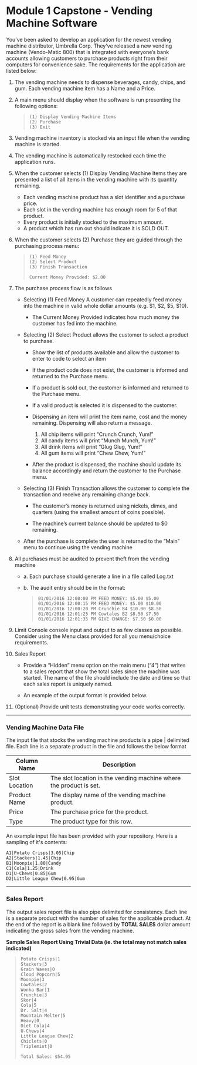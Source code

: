 # Module 1 Capstone - Vending Machine Software

You’ve been asked to develop an application for the newest vending machine distributor,
Umbrella Corp. They’ve released a new vending machine (Vendo-Matic 800) that is integrated
with everyone’s bank accounts allowing customers to purchase products right from their
computers for convenience sake.
The requirements for the application are listed below:
1. The vending machine needs to dispense beverages, candy, chips, and gum.  Each vending machine item has a Name and a Price.

2. A main menu should display when the software is run presenting the following options:
    >```
    >(1) Display Vending Machine Items
    >(2) Purchase
    >(3) Exit
    >```

3. Vending machine inventory is stocked via an input file when the vending machine is
started.

4. The vending machine is automatically restocked each time the application runs.

5. When the customer selects (1) Display Vending Machine Items they are presented
a list of all items in the vending machine with its quantity remaining.

    * Each vending machine product has a slot identifier and a purchase price.
    * Each slot in the vending machine has enough room for 5 of that product.
    * Every product is initially stocked to the maximum amount.
    * A product which has run out should indicate it is SOLD OUT.

6. When the customer selects (2) Purchase they are guided through the purchasing
process menu:
    >```
    >(1) Feed Money
    >(2) Select Product
    >(3) Finish Transaction
    >
    > Current Money Provided: $2.00
    >```

<div style="page-break-after: always;"></div>

7. The purchase process flow is as follows

    * Selecting (1) Feed Money A customer can repeatedly feed money into the
    machine in valid whole dollar amounts (e.g. $1, $2, $5, $10).

        * The Current Money Provided indicates how much money the customer
    has fed into the machine.

    * Selecting (2) Select Product allows the customer to select a product to
    purchase.

        * Show the list of products available and allow the customer to enter to
    code to select an item

        * If the product code does not exist, the customer is informed and returned
    to the Purchase menu.

        * If a product is sold out, the customer is informed and returned to the
    Purchase menu.

        * If a valid product is selected it is dispensed to the customer.

        * Dispensing an item will print the item name, cost and the money
    remaining. Dispensing will also return a message.

            1. All chip items will print “Crunch Crunch, Yum!”
            2. All candy items will print “Munch Munch, Yum!”
            3. All drink items will print “Glug Glug, Yum!”
            4. All gum items will print “Chew Chew, Yum!”

        * After the product is dispensed, the machine should update its balance
    accordingly and return the customer to the Purchase menu.

    * Selecting (3) Finish Transaction allows the customer to complete the
    transaction and receive any remaining change back.

        * The customer’s money is returned using nickels, dimes, and quarters
    (using the smallest amount of coins possible).

        * The machine’s current balance should be updated to $0 remaining.

    * After the purchase is complete the user is returned to the “Main” menu to
    continue using the vending machine


<div style="page-break-after: always;"></div>

8. All purchases must be audited to prevent theft from the vending machine

    * a. Each purchase should generate a line in a file called Log.txt

    * b. The audit entry should be in the format:
        >```
        > 01/01/2016 12:00:00 PM FEED MONEY: $5.00 $5.00
         >01/01/2016 12:00:15 PM FEED MONEY: $5.00 $10.00
         >01/01/2016 12:00:20 PM Crunchie B4 $10.00 $8.50
         >01/01/2016 12:01:25 PM Cowtales B2 $8.50 $7.50
         >01/01/2016 12:01:35 PM GIVE CHANGE: $7.50 $0.00
         >```

9. Limit Console console input and output to as few classes as possible.  Consider using the Menu class provided for all you menu/choice requirements.

10. Sales Report

    * Provide a “Hidden” menu option on the main menu (“4”) that writes to a sales
report that show the total sales since the machine was started. The name of the
file should include the date and time so that each sales report is uniquely named.

    * An example of the output format is provided below.

11. (Optional) Provide unit tests demonstrating your code works correctly.
___
### Vending Machine Data File
The input file that stocks the vending machine products is a pipe | delimited file. Each line is a separate product in the file and follows the below format

| Column Name   | Description |
----------------|-------------|
| Slot Location | The slot location in the vending machine where the product is set. |
| Product Name  | The display name of the vending machine product.                   |
| Price         | The purchase price for the product.                                |
| Type          | The product type for this row.                                     |

An example input file has been provided with your repository.  Here is a sampling of it's contents:

```
A1|Potato Crisps|3.05|Chip
A2|Stackers|1.45|Chip
B1|Moonpie|1.80|Candy
C1|Cola|1.25|Drink
D1|U-Chews|0.85|Gum
D2|Little League Chew|0.95|Gum
```

 ---
 ###  Sales Report

 The output sales report file is also pipe delimited for consistency. Each line is a separate product with the number of sales for the applicable product. At the end of the report is a blank line followed by **TOTAL SALES** dollar amount indicating the gross sales from the vending machine.

 **Sample Sales Report Using Trivial Data (ie. the total may not match sales indicated)**

>```
>Potato Crisps|1
>Stackers|3
>Grain Waves|0
>Cloud Popcorn|5
>Moonpie|3
>Cowtales|2
>Wonka Bar|1
>Crunchie|3
>Skor|4
>Cola|5
>Dr. Salt|4
>Mountain Melter|5
>Heavy|0
>Diet Cola|4
>U-Chews|4
>Little League Chew|2
>Chiclets|0
>Triplemint|0
>
>Total Sales: $54.95
>```
